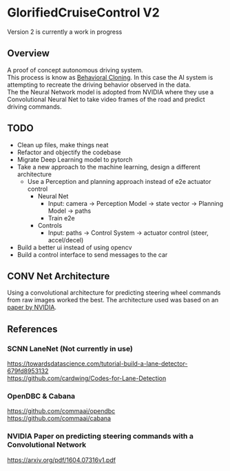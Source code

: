 # GlorifiedCruiseControl V2

Version 2 is currently a work in progress

## Overview
A proof of concept autonomous driving system.<br/>
This process is know as [Behavioral Cloning](https://arxiv.org/abs/1805.01954). In this case the AI system is attempting to recreate the driving behavior observed in the data.<br/>
The the Neural Network model is adopted from NVIDIA where they use a Convolutional Neural Net to take video frames of the road and predict driving commands.<br/>

## TODO
* Clean up files, make things neat
* Refactor and objectify the codebase
* Migrate Deep Learning model to pytorch
* Take a new approach to the machine learning, design a different architecture
    * Use a Perception and planning approach instead of e2e actuator control
        * Neural Net
            * Input: camera -> Perception Model -> state vector -> Planning Model -> paths
            * Train e2e
        * Controls
            * Input: paths -> Control System -> actuator control (steer, accel/decel)
* Build a better ui instead of using opencv
* Build a control interface to send messages to the car

## CONV Net Architecture
Using a convolutional architecture for predicting steering wheel commands from raw images worked the best. The architecture used was based on an [paper by NVIDIA](https://arxiv.org/pdf/1604.07316v1.pdf).

## References
### SCNN LaneNet (Not currently in use)
https://towardsdatascience.com/tutorial-build-a-lane-detector-679fd8953132<br/>
https://github.com/cardwing/Codes-for-Lane-Detection
### OpenDBC & Cabana
https://github.com/commaai/opendbc<br/>
https://github.com/commaai/cabana
### NVIDIA Paper on predicting steering commands with a Convolutional Network
https://arxiv.org/pdf/1604.07316v1.pdf
